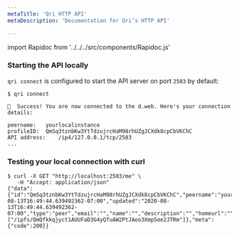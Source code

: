 ```yaml
---
metaTitle: 'Qri HTTP API'
metaDescription: 'Documentation for Qri’s HTTP API'

---
```

<!--

To edit the API documentation, edit:
https://github.com/qri-io/qri/blob/master/api/open_api_3.yaml

To update the API documentation that displays on the website, run the script in:
https://github.com/qri-io/website/blob/master/scripts/update_http_api.sh

-->

import Rapidoc from '../../../src/components/Rapidoc.js'

### Starting the API locally

`qri connect` is configured to start the API server on port `2503` by default:

```
$ qri connect

📡  Success! You are now connected to the d.web. Here's your connection details:

peername:	yourlocalinstance
profileID:	QmSq3tznbKw3YtTdzujrcHaM98rhUZgJCXdk8cpCbVKChC
API address:	/ip4/127.0.0.1/tcp/2503
...
```

### Testing your local connection with curl

```
$ curl -X GET "http://localhost:2503/me" \
   -H "Accept: application/json"
{"data":{"id":"QmSq3tznbKw3YtTdzujrcHaM98rhUZgJCXdk8cpCbVKChC","peername":"yourlocalinstance","created":"2020-08-13T16:49:44.639492362-07:00","updated":"2020-08-13T16:49:44.639492362-07:00","type":"peer","email":"","name":"","description":"","homeurl":"","color":"","thumb":"","photo":"","poster":"","twitter":"","online":true,"peerIDs":["/ipfs/QmQfkkqjyct1AUUFaD3G4yQfuAW2PtJAoo3XmpSee2JTRm"]},"meta":{"code":200}}
```

<Rapidoc />



